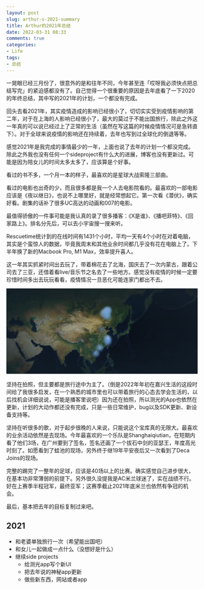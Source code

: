 ```yaml
---
layout: post
slug: arthur-s-2021-summary
title: Arthur的2021年总结
date: 2022-03-31 08:33
comments: true
categories:
- Life
tags:
- 总结
---
```


一晃眼已经三月份了，很意外的是和往年不同，今年甚至连「哎呀我必须快点把总结写完」的紧迫感都没有了。自己觉得一个很重要的原因是去年底看了一下2020的年终总结，其中写的2021年的计划，一个都没有完成。

回头去看2021年，其实疫情造成的影响已经很小了，切切实实受到疫情影响的第二年，对于在上海的人影响已经很小了，最大的莫过于不能出国旅行，除此之外这一年真的可以说已经过上了正常的生活（虽然在写这篇的时候疫情情况可是急转直下）。对于全球来说疫情的影响还在持续着，去年也写到过全球化的倒退等等。

感觉2021年是我完成的事情最少的一年，上面也说了去年的计划一个都没完成。除此之外我也没有任何一个sideproject有什么大的进展，博客也没有更新过。可能是因为陪女儿的时间太多太多了，应该算是个好事。

看过的书不多，一个月一本的样子，最喜欢的是星球大战索隆三部曲。

看过的电影也出奇的少，而且很多都是我一个人去电影院看的。最喜欢的一部电影应该是《夜以继日》，也说不上哪里好，就是经常想起它。第一次看《潜伏》，确实好看。剧集的话补了很多UC高达的动画和007的电影。

最值得骄傲的一件事可能是我认真的录了很多播客：《X是谁》、《播吧菲特》、《回家路上》。排名分先后，可以去小宇宙搜一搜来听。

Rescuetime统计到的在线时间有1431个小时，平均一天有4个小时在对着电脑，其实是个蛮惊人的数据，毕竟我周末和其他业余时间都几乎没有花在电脑上了。下半年换了新的Macbook Pro, M1 Max，效率提升喜人。

这一年其实抓紧时间出去玩了，带着棉花去了北海，国庆去了一次内蒙古，跟着公司去了三亚，还借着看live/音乐节之名去了一些地方。感觉没有疫情的时候一定要珍惜时间多出去玩玩看看，疫情情况一旦恶化可能连家门都出不去。

![](/images/uploads/jekyll/2021-travel.jpg)

坚持在拍照，但主要都是旅行途中为主了。（倒是2022年年初在嘉兴生活的这段时间给了我很多启发，在一个熟悉的城市里也可以带着旅行的心态去学会生活的，以后找机会详细说说，可能是播客里说吧）因为还在拍照，所以测光的App也依然在更新，计划的大动作都还没有完成，只是一些日常维护，bug以及SDK更新、新设备支持等。

坚持在听很多的歌，对于起步很晚的人来说，只能说这个宝库真的无限大。最喜欢的业余活动依然是去现场。今年最喜欢的一个乐队是Shanghaiqiutian，在短期内看了他们3场，在广州要到了签名，签名还画了一个拔石中剑的亚瑟王，年度高光时刻了。如愿看到了蛙池的现场，另外终于继19年平安夜后又一次看到了Deca Joins的现场。

完整的踢完了一整年的足球，应该是40场以上的比赛。确实感觉自己进步很大，在基本功非常薄弱的前提下。另外很久没提我是AC米兰球迷了，实在战绩不行。好在上赛季半程冠军，最终亚军；这赛季截止2021年底米兰也依然有争冠的机会。

最后，基本把去年的目标复制过来吧。

## 2021

- 和老婆单独旅行一次（希望能出国吧）
- 和女儿一起做成一点什么（没想好是什么）
- 继续side projects
    - 给测光app写个新UI
    - 把去年说的神秘app更新
    - 做些新东西，网站或者app
